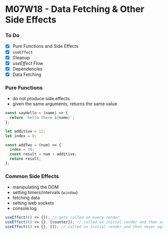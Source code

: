 # M07W18 - Data Fetching & Other Side Effects

### To Do
- [x] Pure Functions and Side Effects
- [x] `useEffect`
- [x] Cleanup
- [x] _useEffect_ Flow
- [x] Dependencies
- [x] Data Fetching

### Pure Functions
* do not produce side effects
* given the same arguments, returns the same value

```js
const sayHello = (name) => {
  return `hello there ${name}`;
};

let additive = 12;
let index = 0;

const addTwo = (num) => {
  index = 10;
  const result = num + additive;
  return result;
};
```

### Common Side Effects
* manipulating the DOM
* setting timers/intervals (`window`)
* fetching data
* setting web sockets
* console.log

```js
useEffect(() => {}); // gets called on every render
useEffect(() => {}, [counter]); // called on initial render and then only if something in the array changes
useEffect(() => {}, []); // called on initial render and then never again
```


















